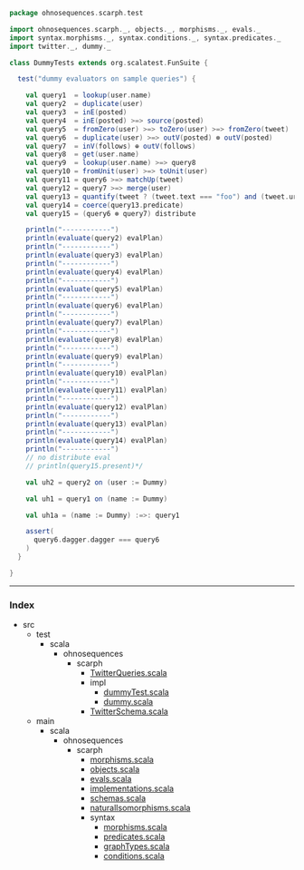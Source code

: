 
```scala
package ohnosequences.scarph.test

import ohnosequences.scarph._, objects._, morphisms._, evals._
import syntax.morphisms._, syntax.conditions._, syntax.predicates._
import twitter._, dummy._

class DummyTests extends org.scalatest.FunSuite {

  test("dummy evaluators on sample queries") {

    val query1  = lookup(user.name)
    val query2  = duplicate(user)
    val query3  = inE(posted)
    val query4  = inE(posted) >=> source(posted)
    val query5  = fromZero(user) >=> toZero(user) >=> fromZero(tweet)
    val query6  = duplicate(user) >=> outV(posted) ⊗ outV(posted)
    val query7  = inV(follows) ⊕ outV(follows)
    val query8  = get(user.name)
    val query9  = lookup(user.name) >=> query8
    val query10 = fromUnit(user) >=> toUnit(user)
    val query11 = query6 >=> matchUp(tweet)
    val query12 = query7 >=> merge(user)
    val query13 = quantify(tweet ? (tweet.text === "foo") and (tweet.url === "www"))
    val query14 = coerce(query13.predicate)
    val query15 = (query6 ⊗ query7) distribute

    println("------------")
    println(evaluate(query2) evalPlan)
    println("------------")
    println(evaluate(query3) evalPlan)
    println("------------")
    println(evaluate(query4) evalPlan)
    println("------------")
    println(evaluate(query5) evalPlan)
    println("------------")
    println(evaluate(query6) evalPlan)
    println("------------")
    println(evaluate(query7) evalPlan)
    println("------------")
    println(evaluate(query8) evalPlan)
    println("------------")
    println(evaluate(query9) evalPlan)
    println("------------")
    println(evaluate(query10) evalPlan)
    println("------------")
    println(evaluate(query11) evalPlan)
    println("------------")
    println(evaluate(query12) evalPlan)
    println("------------")
    println(evaluate(query13) evalPlan)
    println("------------")
    println(evaluate(query14) evalPlan)
    println("------------")
    // no distribute eval
    // println(query15.present)*/

    val uh2 = query2 on (user := Dummy)

    val uh1 = query1 on (name := Dummy)

    val uh1a = (name := Dummy) :=>: query1

    assert( 
      query6.dagger.dagger === query6
    )
  }

}

```


------

### Index

+ src
  + test
    + scala
      + ohnosequences
        + scarph
          + [TwitterQueries.scala][test/scala/ohnosequences/scarph/TwitterQueries.scala]
          + impl
            + [dummyTest.scala][test/scala/ohnosequences/scarph/impl/dummyTest.scala]
            + [dummy.scala][test/scala/ohnosequences/scarph/impl/dummy.scala]
          + [TwitterSchema.scala][test/scala/ohnosequences/scarph/TwitterSchema.scala]
  + main
    + scala
      + ohnosequences
        + scarph
          + [morphisms.scala][main/scala/ohnosequences/scarph/morphisms.scala]
          + [objects.scala][main/scala/ohnosequences/scarph/objects.scala]
          + [evals.scala][main/scala/ohnosequences/scarph/evals.scala]
          + [implementations.scala][main/scala/ohnosequences/scarph/implementations.scala]
          + [schemas.scala][main/scala/ohnosequences/scarph/schemas.scala]
          + [naturalIsomorphisms.scala][main/scala/ohnosequences/scarph/naturalIsomorphisms.scala]
          + syntax
            + [morphisms.scala][main/scala/ohnosequences/scarph/syntax/morphisms.scala]
            + [predicates.scala][main/scala/ohnosequences/scarph/syntax/predicates.scala]
            + [graphTypes.scala][main/scala/ohnosequences/scarph/syntax/graphTypes.scala]
            + [conditions.scala][main/scala/ohnosequences/scarph/syntax/conditions.scala]

[test/scala/ohnosequences/scarph/TwitterQueries.scala]: ../TwitterQueries.scala.md
[test/scala/ohnosequences/scarph/impl/dummyTest.scala]: dummyTest.scala.md
[test/scala/ohnosequences/scarph/impl/dummy.scala]: dummy.scala.md
[test/scala/ohnosequences/scarph/TwitterSchema.scala]: ../TwitterSchema.scala.md
[main/scala/ohnosequences/scarph/morphisms.scala]: ../../../../../main/scala/ohnosequences/scarph/morphisms.scala.md
[main/scala/ohnosequences/scarph/objects.scala]: ../../../../../main/scala/ohnosequences/scarph/objects.scala.md
[main/scala/ohnosequences/scarph/evals.scala]: ../../../../../main/scala/ohnosequences/scarph/evals.scala.md
[main/scala/ohnosequences/scarph/implementations.scala]: ../../../../../main/scala/ohnosequences/scarph/implementations.scala.md
[main/scala/ohnosequences/scarph/schemas.scala]: ../../../../../main/scala/ohnosequences/scarph/schemas.scala.md
[main/scala/ohnosequences/scarph/naturalIsomorphisms.scala]: ../../../../../main/scala/ohnosequences/scarph/naturalIsomorphisms.scala.md
[main/scala/ohnosequences/scarph/syntax/morphisms.scala]: ../../../../../main/scala/ohnosequences/scarph/syntax/morphisms.scala.md
[main/scala/ohnosequences/scarph/syntax/predicates.scala]: ../../../../../main/scala/ohnosequences/scarph/syntax/predicates.scala.md
[main/scala/ohnosequences/scarph/syntax/graphTypes.scala]: ../../../../../main/scala/ohnosequences/scarph/syntax/graphTypes.scala.md
[main/scala/ohnosequences/scarph/syntax/conditions.scala]: ../../../../../main/scala/ohnosequences/scarph/syntax/conditions.scala.md